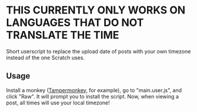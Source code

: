# THIS CURRENTLY ONLY WORKS ON LANGUAGES THAT DO NOT TRANSLATE THE TIME
Short userscript to replace the upload date of posts with your own timezone instead of the one Scratch uses.

## Usage
Install a monkey ([Tampermonkey](https://tampermonkey.net), for example), go to "main.user.js", and click "Raw". It will prompt you to install the script. Now, when viewing a post, all times will use your local timezone!
